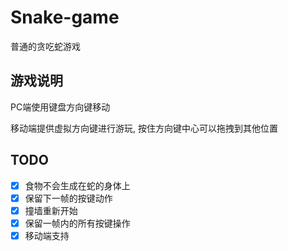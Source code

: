 # Snake-game

普通的贪吃蛇游戏

## 游戏说明

PC端使用键盘方向键移动

移动端提供虚拟方向键进行游玩, 按住方向键中心可以拖拽到其他位置

## TODO

- [x] 食物不会生成在蛇的身体上
- [x] 保留下一帧的按键动作
- [x] 撞墙重新开始
- [x] 保留一帧内的所有按键操作
- [x] 移动端支持

